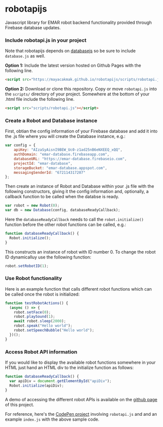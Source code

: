 # robotapijs

Javascript library for EMAR robot backend functionality provided through Firebase database updates.

### Include robotapi.js in your project

Note that robotapijs depends on [databasejs](https://github.com/mayacakmak/databasejs/blob/master/README.md#databasejs) so be sure to include `database.js` as well.

**Option 1:** Include the latest version hosted on Github Pages with the following line.

```html
<script src="https://mayacakmak.github.io/robotapijs/scripts/robotapi.js"></script>
```

**Option 2:** Download or clone this repository. Copy or move `robotapi.js` into the `scripts/` directory of your project.
Somewhere at the bottom of your .html file include the following line.

```html
<script src="scripts/robotapi.js"></script>
```

### Create a Robot and Database instance

First, obtian the config information of your Firebase database and add it into the .js file where you will create the Database instance, e.g.:
```javascript
var config = {
    apiKey: "AIzaSyAisnI9BEW_Uc0-z1ad25nB6eNXEEQ_xQQ",
    authDomain: "emar-database.firebaseapp.com",
    databaseURL: "https://emar-database.firebaseio.com",
    projectId: "emar-database",
    storageBucket: "emar-database.appspot.com",
    messagingSenderId: "672114317207"
};
```

Then create an instance of Robot and Database within your .js file with the following constructors, giving it the config information and, optionally, a callback function to be called when the databse is ready.

```javascript
var robot = new Robot(0);
var db = new Database(config, databaseReadyCallback);
```

Here the `databaseReadyCallback` needs to call the `robot.initialize()` function before the other robot functions can be called, e.g.:

```javascript
function databaseReadyCallback() {
  Robot.initialize();
}
```

This constructs an instance of robot with ID number 0. To change the robot ID dynamicalluy use the following function:

```javascript
robot.setRobotID(1);
```

### Use Robot functionality

Here is an example function that calls different robot functions which can be called once the robot is initialized:

```javascript
function testRobotActions() {
  (async () => {
    robot.setFace(0);
    robot.playSound(1);
    await robot.sleep(2000);
    robot.speak("Hello world");
    robot.setSpeechBubble("Hello world");
  })();
}
```

### Access Robot API information

If you would like to display the available robot functions somewhere in your HTML just hand an HTML div to the initialize function as follows:

```javascript
function databaseReadyCallback() {
  var apiDiv = document.getElementById("apiDiv");
  Robot.initialize(apiDiv);
}
```

A demo of accessing the different robot APIs is available on the [github page](https://mayacakmak.github.io/robotapijs/) of this project.

For reference, here's the [CodePen project](https://codepen.io/mayacakmak/project/editor/ABprmo) involving `robotapi.js` and and an example `index.js` with the above sample code.
